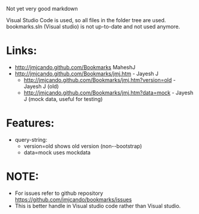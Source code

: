 Not yet very good markdown

Visual Studio Code is used, so all files in the folder tree are used. bookmarks.sln (Visual studio) is not up-to-date and not used anymore.

# Links:
- http://jmjcando.github.com/Bookmarks  MaheshJ  
- http://jmjcando.github.com/Bookmarks/jmj.htm  - Jayesh J  
  - http://jmjcando.github.com/Bookmarks/jmj.htm?version=old  - Jayesh J (old)
  - http://jmjcando.github.com/Bookmarks/jmj.htm?data=mock  - Jayesh J (mock data, useful for testing)


# Features:
- query-string:  
  - version=old shows old version (non--bootstrap)
  - data=mock uses mockdata

# NOTE:
- For issues refer to github repository https://github.com/jmjcando/bookmarks/issues
- This is better handle in Visual studio code rather than Visual studio.
